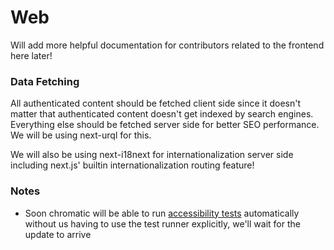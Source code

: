 # Web

Will add more helpful documentation for contributors related to the frontend here later!

### Data Fetching

All authenticated content should be fetched client side since it doesn't matter that authenticated content doesn't get indexed by search engines. Everything else should be fetched server side for better SEO performance. We will be using next-urql for this.

We will also be using next-i18next for internationalization server side including next.js' builtin internationalization routing feature!

### Notes

- Soon chromatic will be able to run [accessibility tests](https://storybook.js.org/docs/react/writing-tests/test-runner#whats-the-difference-between-chromatic-and-test-runner) automatically without us having to use the test runner explicitly, we'll wait for the update to arrive
